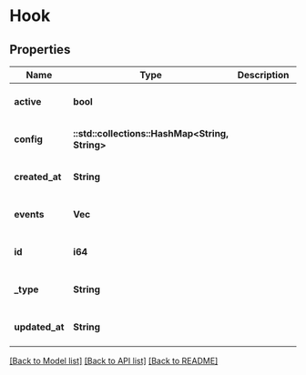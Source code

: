# Hook

## Properties
Name | Type | Description | Notes
------------ | ------------- | ------------- | -------------
**active** | **bool** |  | [optional] [default to null]
**config** | **::std::collections::HashMap<String, String>** |  | [optional] [default to null]
**created_at** | **String** |  | [optional] [default to null]
**events** | **Vec<String>** |  | [optional] [default to null]
**id** | **i64** |  | [optional] [default to null]
**_type** | **String** |  | [optional] [default to null]
**updated_at** | **String** |  | [optional] [default to null]

[[Back to Model list]](../README.md#documentation-for-models) [[Back to API list]](../README.md#documentation-for-api-endpoints) [[Back to README]](../README.md)


